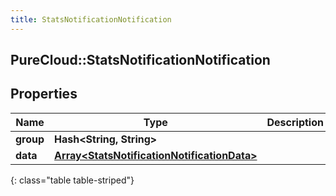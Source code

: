 ```yaml
---
title: StatsNotificationNotification
---
```

## PureCloud::StatsNotificationNotification

## Properties

|Name | Type | Description | Notes|
|------------ | ------------- | ------------- | -------------|
| **group** | **Hash&lt;String, String&gt;** |  | [optional] |
| **data** | [**Array&lt;StatsNotificationNotificationData&gt;**](StatsNotificationNotificationData.html) |  | [optional] |
{: class="table table-striped"}


